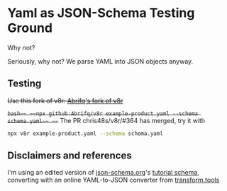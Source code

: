 # Yaml as JSON-Schema Testing Ground

Why not?

Seriously, why not? We parse YAML into JSON objects anyway.

## Testing

~~Use this fork of v8r: [Abrifq's fork of v8r](https://github.com/Abrifq/v8r)~~

~~```bash~~
~~npx github:Abrifq/v8r example-product.yaml --schema schema.yaml~~
~~```~~
The PR chris48s/v8r/#364 has merged, try it with

```bash
npx v8r example-product.yaml --schema schema.yaml
```

## Disclaimers and references

I'm using an edited version of [json-schema.org](https://json-schema.org)'s [tutorial schema](http://json-schema.org/learn/getting-started-step-by-step.html),
converting with an online YAML-to-JSON converter from [transform.tools](https://transform.tools/json-to-yaml)
